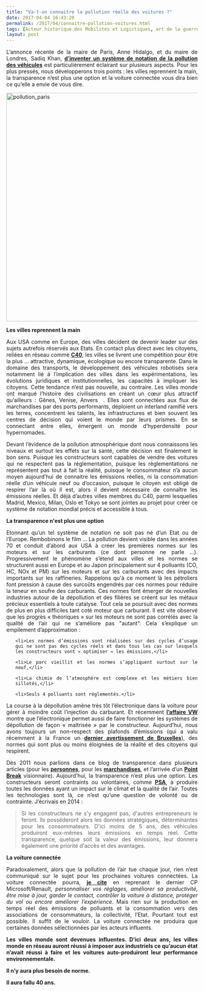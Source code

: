 ```yaml
---
title: "Va-t-on connaitre la pollution réelle des voitures ?"
date: 2017-04-04 16:43:20
permalink: /2017/04/connaitre-pollution-voitures.html
tags: [Acteur historique des Mobilités et Logistiques, art de la guerre, cité, citoyen, collectivité, congestion, données réelles, externalité, fiscalité, guide d'achat, Non classé, qualité de l'air, Que sait-on de nos mobilités ?]
layout: post
---
```


<p style="text-align: justify;">L’annonce récente de la maire de Paris, Anne Hidalgo, et du maire de Londres, Sadiq Khan, <strong><a href="http://www.paris.fr/actualites/pollution-de-l-air-paris-londres-et-seoul-vont-creer-un-systeme-de-notation-des-vehicules-4684" target="_blank">d’inventer un système de notation de la pollution des véhicules</a></strong> est particulièrement éclairant sur plusieurs aspects. Pour les plus pressés, nous développerons trois points : les villes reprennent la main, la transparence n’est plus une option et la voiture connectée vous dira bien ce qu’elle a envie de vous dire.</p>

<p style="text-align: justify;"><a href="http://transportsdufutur.ademe.fr/wp-content/uploads/sites/6/2017/04/pollution_paris.jpg" rel="attachment wp-att-4823"><img class="aligncenter wp-image-4823 size-full" src="http://transportsdufutur.ademe.fr/wp-content/uploads/sites/6/2017/04/pollution_paris.jpg" alt="pollution_paris" width="941" height="600" /></a></p>

<p style="text-align: justify;"><!--more--></p>

<p style="text-align: justify;"><strong>Les villes reprennent la main

</strong></p>

<p style="text-align: justify;">Aux USA comme en Europe, des villes décident de devenir leader sur des sujets autrefois réservés aux Etats. En contact plus direct avec les citoyens, reliées en réseau comme <strong><a href="c40.org" target="_blank">C40</a></strong>, les villes se livrent une compétition pour être la plus … attractive, dynamique, écologique ou encore transparente. Dans le domaine des transports, le développement des véhicules robotisés sera notamment lié à l’implication des villes dans les expérimentations, les évolutions juridiques et institutionnelles, les capacités à impliquer les citoyens. Cette tendance n’est pas nouvelle, au contraire. Les villes monde ont marqué l’histoire des civilisations en créant un cœur plus attractif qu’ailleurs : Gênes, Venise, Anvers  . Elles sont connectées aux flux de marchandises par des ports performants, déploient un interland ramifié vers les terres, concentrent les talents, les infrastructures et bien souvent les centres de décision qui voient le monde par leurs prismes. En se connectant entre elles, émergent un monde d’hyperdensité pour hypernomades.</p>

<p style="text-align: justify;">Devant l’évidence de la pollution atmosphérique dont nous connaissons les niveaux et surtout les effets sur la santé, cette décision est finalement le bon sens. Puisque les constructeurs sont capables de vendre des voitures qui ne respectent pas la réglementation, puisque les règlementations ne représentent pas tout à fait la réalité, puisque le consommateur n’a aucun moyen aujourd’hui de connaitre les émissions réelles, ni la consommation réelle d’un véhicule neuf ou d’occasion, puisque le citoyen est obligé de respirer l’air là où il est, alors il devient nécessaire de connaître les émissions réelles. Et déjà d’autres villes membres du C40, parmi lesquelles Madrid, Mexico, Milan, Oslo et Tokyo se sont jointes au projet pour créer ce système de notation mondial précis et accessible à tous.</p>

<p style="text-align: justify;"><strong>La transparence n'est plus une option

</strong></p>

<p style="text-align: justify;">Etonnant qu’un tel système de notation ne soit pas né d’un Etat ou de l’Europe. Rembobinons le film … La pollution devient visible dans les années 70 et conduit d’abord aux USA à créer les premières normes sur les moteurs et sur les carburants (ce dont personne ne parle …). Progressivement le phénomène s’étend aux villes et les normes se structurent aussi en Europe et au Japon principalement sur 4 polluants (CO, HC, NOx et PM) sur les moteurs et sur les carburants avec des impacts importants sur les raffineries. Rappelons qu'à ce moment là les pétroliers font pression à cause des surcoûts engendrés par ces normes pour réduire la teneur en soufre des carburants. Ces normes font émerger de nouvelles industries autour de la dépollution et des filières se créent sur les métaux précieux essentiels à toute catalyse. Tout cela se poursuit avec des normes de plus en plus difficiles tant coté moteur que carburant. Il est vite observé que les progrès « théoriques » sur les moteurs ne sont pas corrélés avec la qualité de l’air qui ne s’améliore pas "autant". Cela s’explique un empilement d’approximation :</p>



<ul style="text-align: justify;">

	<li>Les normes d’émissions sont réalisées sur des cycles d’usage qui ne sont pas des cycles réels et dans tous les cas sur lesquels les constructeurs vont « optimiser » les émissions,</li>

	<li>Le parc vieillit et les normes s’appliquent surtout sur le neuf,</li>

	<li>La chimie de l’atmosphère est complexe et les métiers bien sillotés,</li>

	<li>Seuls 4 polluants sont réglementés.</li>

</ul>

<p style="text-align: justify;">La course à la dépollution amène très tôt l’électronique dans la voiture pour gérer à moindre coût l’injection du carburant. Et récemment <strong><a href="http://transportsdufutur.ademe.fr/2015/09/beau-bon-vrai.html?hilite=%22transparence%22" target="_blank">l’affaire VW</a></strong> montre que l’électronique permet aussi de faire fonctionner les systèmes de dépollution de façon « maîtrisée » par le constructeur. Aujourd’hui, nous avons toujours un non-respect des plafonds d’émissions (qui a valu récemment à la France un <strong><a href="https://www.actu-environnement.com/ae/news/air-pollution-dioxyde-azote-NO2-avertissement-Commission-France-28465.php4" target="_blank">dernier avertissement de Bruxelles</a></strong>), des normes qui sont plus ou moins éloignées de la réalité et des citoyens qui respirent.</p>

<p style="text-align: justify;">Dès 2011 nous parlions dans ce blog de transparence dans plusieurs articles (pour les <strong><a href="http://transportsdufutur.ademe.fr/2011/11/connaitre-les-emissions-reelles-polluants-et-co2-dun-vehicule-vers-la-transparence-totale.html?hilite=%22transparence%22" target="_blank">personnes</a></strong>, pour les <strong><a href="http://transportsdufutur.ademe.fr/2011/09/la-transparence-logistique-et-lassistant-personnel-de-consommation.html?hilite=%22transparence%22" target="_blank">marchandises</a></strong>, et l’arrivée d’un <strong><a href="http://transportsdufutur.ademe.fr/2014/09/point-break.html?hilite=%22transparence%22">Point Break</a></strong> visionnaire). Aujourd'hui, la transparence n’est plus une option. Les constructeurs seront contraints ou volontaires, comme <strong><a href="http://media.groupe-psa.com/fr/communiqu%C3%A9s-de-presse/groupe/le-groupe-psa-publie-consos-usage-reel" target="_blank">PSA</a></strong>, à produire toutes les données ayant un impact sur le climat et la qualité de l’air. Toutes les technologies sont là, ce n’est qu’une question de volonté ou de contrainte. J’écrivais en 2014 :</p>



<blockquote>

<p style="text-align: justify;">Si les constructeurs ne s'y engagent pas, d'autres entrepreneurs le feront. Ils posséderont alors les données stratégiques, déterminantes pour les consommateurs. D'ici moins de 5 ans, des véhicules produiront eux-mêmes leurs émissions en temps réel. Cette transparence, quelque soit la valeur des émissions, leur donnera également une priorité d'accès et des avantages.</p>

</blockquote>

<p style="text-align: justify;"><strong>La voiture connectée</strong></p>

<p style="text-align: justify;">Paradoxalement, alors que la pollution de l’air tue chaque jour, rien n’est communiqué sur le sujet pour les prochaines voitures connectées. La voiture connectée pourra, <strong><a href="https://news.microsoft.com/fr-fr/2016/09/26/renault-nissan-microsoft-sallient-preparer-lavenir-de-conduite-connectee/#sm.0001m10qybrnqdzyue629li5swop3" target="_blank">je cite</a></strong> en reprenant le dernier CP Microsoft/Renault, <em>personnaliser vos réglages, améliorer sa productivité, être mise à jour, garder le contact, contrôler la voiture à distance, protéger du vol ou encore améliorer l’expérience</em>. Mais rien sur la production en temps réel des émissions de polluants et la consommation vers des associations de consommateurs, la collectivité, l’Etat. Pourtant tout est possible. Il suffit de le vouloir. La voiture connectée ne produira que certaines données sélectionnées par les acteurs influents.</p>

<p style="text-align: justify;"><strong>Les villes monde sont devenues influentes. </strong><strong>D’ici deux ans, les villes monde en réseau auront réussi à imposer aux industriels ce qu’aucun état n’avait réussi à faire et les voitures auto-produiront leur performance environnementale. </strong></p>

<p style="text-align: justify;"><strong>Il n’y aura plus besoin de norme. </strong></p>

<p style="text-align: justify;"><strong>Il aura fallu 40 ans.</strong></p>
